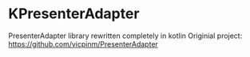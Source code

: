 # KPresenterAdapter
PresenterAdapter library rewritten completely in kotlin
Originial project: https://github.com/vicpinm/PresenterAdapter
